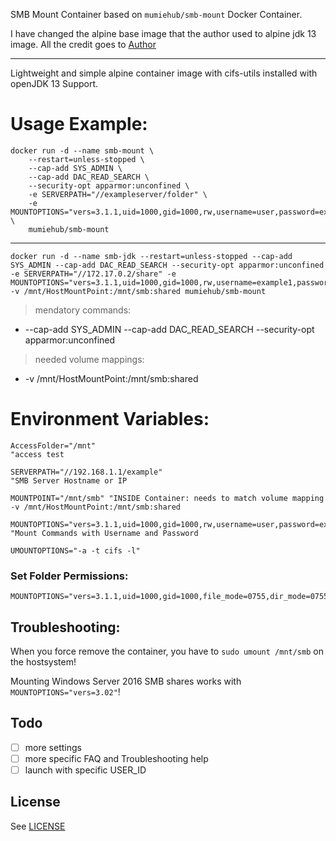 
SMB Mount Container based on `mumiehub/smb-mount` Docker Container. 

I have changed the alpine base image that the author used to alpine jdk 13 image. All the credit goes to [Author](!https://github.com/Mumie-hub/docker-services/tree/master/smb-mount)

---


Lightweight and simple alpine container image with cifs-utils installed with openJDK 13 Support.


# Usage Example:

    docker run -d --name smb-mount \
        --restart=unless-stopped \
        --cap-add SYS_ADMIN \
        --cap-add DAC_READ_SEARCH \
        --security-opt apparmor:unconfined \
        -e SERVERPATH="//exampleserver/folder" \
        -e MOUNTOPTIONS="vers=3.1.1,uid=1000,gid=1000,rw,username=user,password=example" \
        mumiehub/smb-mount
---
    docker run -d --name smb-jdk --restart=unless-stopped --cap-add SYS_ADMIN --cap-add DAC_READ_SEARCH --security-opt apparmor:unconfined -e SERVERPATH="//172.17.0.2/share" -e MOUNTOPTIONS="vers=3.1.1,uid=1000,gid=1000,rw,username=example1,password=badpass" -v /mnt/HostMountPoint:/mnt/smb:shared mumiehub/smb-mount


> mendatory commands:

- --cap-add SYS_ADMIN --cap-add DAC_READ_SEARCH --security-opt apparmor:unconfined


> needed volume mappings:

- -v /mnt/HostMountPoint:/mnt/smb:shared


# Environment Variables:

```vim
AccessFolder="/mnt"
"access test

SERVERPATH="//192.168.1.1/example"
"SMB Server Hostname or IP

MOUNTPOINT="/mnt/smb" "INSIDE Container: needs to match volume mapping -v /mnt/HostMountPoint:/mnt/smb:shared

MOUNTOPTIONS="vers=3.1.1,uid=1000,gid=1000,rw,username=user,password=example"
"Mount Commands with Username and Password

UMOUNTOPTIONS="-a -t cifs -l"
```


### Set Folder Permissions:
```
MOUNTOPTIONS="vers=3.1.1,uid=1000,gid=1000,file_mode=0755,dir_mode=0755,rw,username=user,password=example"
```

## Troubleshooting:
When you force remove the container, you have to `sudo umount /mnt/smb` on the hostsystem!

Mounting Windows Server 2016 SMB shares works with `MOUNTOPTIONS="vers=3.02"`!



Todo
----

* [ ] more settings
* [ ] more specific FAQ and Troubleshooting help
* [ ] launch with specific USER_ID

## License

See [LICENSE](LICENSE)